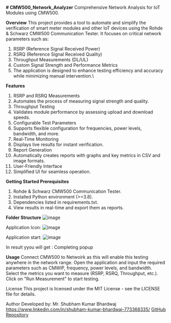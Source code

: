 **# CMW500_Network_Analyzer**
Comprehensive Network Analysis for IoT Modules using CMW500.

**Overview**
This project provides a tool to automate and simplify the verification of smart meter modules and other IoT devices using the Rohde & Schwarz CMW500 Communication Tester. 
It focuses on critical network parameters such as:
1. RSRP (Reference Signal Received Power)
2. RSRQ (Reference Signal Received Quality)
3. Throughput Measurements (DL/UL)
4. Custom Signal Strength and Performance Metrics
5. The application is designed to enhance testing efficiency and accuracy while minimizing manual intervention.\

**Features**
1. RSRP and RSRQ Measurements
2. Automates the process of measuring signal strength and quality.
3. Throughput Testing
4. Validates module performance by assessing upload and download speeds.
5. Configurable Test Parameters
6. Supports flexible configuration for frequencies, power levels, bandwidth, and more.
7. Real-Time Monitoring
8. Displays live results for instant verification.
9. Report Generation
10. Automatically creates reports with graphs and key metrics in CSV and image formats.
11. User-Friendly Interface
12. Simplified UI for seamless operation.

**Getting Started
Prerequisites**
1. Rohde & Schwarz CMW500 Communication Tester.
2. Installed Python environment (>=3.8).
3. Dependencies listed in requirements.txt.
4. View results in real-time and export them as reports.

**Folder Structure**
![image](https://github.com/user-attachments/assets/360be353-0706-4901-b936-72b07e0e2bbb)

Application Icon:
![image](https://github.com/user-attachments/assets/072791ae-56a1-4d48-8623-7f4d5814d390)

Application start:
![image](https://github.com/user-attachments/assets/339c7a1a-eccf-4919-a3a6-bb79a6522979)

In result yyou will get :
Completing popup

**Usage**
Connect CMW500 to Netwoirk as this will enable this testing anywhere in the network range. 
Open the application and input the required parameters such as CMWIP, frequency, power levels, and bandwidth.
Select the metrics you want to measure (RSRP, RSRQ, Throughput, etc.).
Click on "Run Measurement" to start testing.

License
This project is licensed under the MIT License - see the LICENSE file for details.

Author
Developed by:
Mr. Shubham Kumar Bhardwaj
https://www.linkedin.com/in/shubham-kumar-bhardwaj-773368335/
[GitHub Repository](https://github.com/ThorPandit?tab=repositories)
